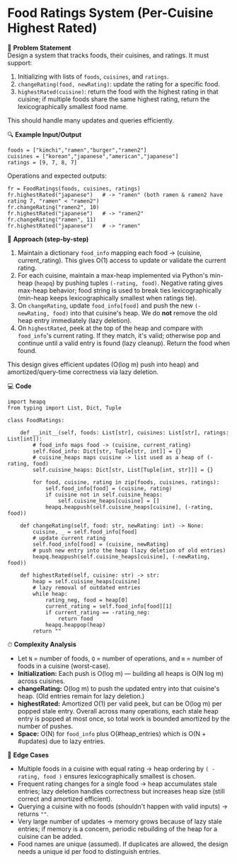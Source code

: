 # Food Ratings System (Per-Cuisine Highest Rated)

📜 **Problem Statement**  
Design a system that tracks foods, their cuisines, and ratings. It must support:
1. Initializing with lists of `foods`, `cuisines`, and `ratings`.
2. `changeRating(food, newRating)`: update the rating for a specific food.
3. `highestRated(cuisine)`: return the food with the highest rating in that cuisine; if multiple foods share the same highest rating, return the lexicographically smallest food name.

This should handle many updates and queries efficiently.

🔍 **Example Input/Output**  

    foods = ["kimchi","ramen","burger","ramen2"]
    cuisines = ["korean","japanese","american","japanese"]
    ratings = [9, 7, 8, 7]

Operations and expected outputs:

    fr = FoodRatings(foods, cuisines, ratings)
    fr.highestRated("japanese")   # -> "ramen" (both ramen & ramen2 have rating 7, "ramen" < "ramen2")
    fr.changeRating("ramen2", 10)
    fr.highestRated("japanese")   # -> "ramen2"
    fr.changeRating("ramen", 11)
    fr.highestRated("japanese")   # -> "ramen"

🧠 **Approach (step-by-step)**  
1. Maintain a dictionary `food_info` mapping each food -> (cuisine, current_rating). This gives O(1) access to update or validate the current rating.  
2. For each cuisine, maintain a max-heap implemented via Python's min-heap (`heapq`) by pushing tuples `(-rating, food)`. Negative rating gives max-heap behavior; food string is used to break ties lexicographically (min-heap keeps lexicographically smallest when ratings tie).  
3. On `changeRating`, update `food_info[food]` and push the new `(-newRating, food)` into that cuisine's heap. We do **not** remove the old heap entry immediately (lazy deletion).  
4. On `highestRated`, peek at the top of the heap and compare with `food_info`'s current rating. If they match, it's valid; otherwise pop and continue until a valid entry is found (lazy cleanup). Return the food when found.

This design gives efficient updates (O(log m) push into heap) and amortized/query-time correctness via lazy deletion.

💻 **Code**  

    import heapq
    from typing import List, Dict, Tuple

    class FoodRatings:

        def __init__(self, foods: List[str], cuisines: List[str], ratings: List[int]):
            # food_info maps food -> (cuisine, current_rating)
            self.food_info: Dict[str, Tuple[str, int]] = {}
            # cuisine_heaps maps cuisine -> list used as a heap of (-rating, food)
            self.cuisine_heaps: Dict[str, List[Tuple[int, str]]] = {}

            for food, cuisine, rating in zip(foods, cuisines, ratings):
                self.food_info[food] = (cuisine, rating)
                if cuisine not in self.cuisine_heaps:
                    self.cuisine_heaps[cuisine] = []
                heapq.heappush(self.cuisine_heaps[cuisine], (-rating, food))

        def changeRating(self, food: str, newRating: int) -> None:
            cuisine, _ = self.food_info[food]
            # update current rating
            self.food_info[food] = (cuisine, newRating)
            # push new entry into the heap (lazy deletion of old entries)
            heapq.heappush(self.cuisine_heaps[cuisine], (-newRating, food))

        def highestRated(self, cuisine: str) -> str:
            heap = self.cuisine_heaps[cuisine]
            # lazy removal of outdated entries
            while heap:
                rating_neg, food = heap[0]
                current_rating = self.food_info[food][1]
                if current_rating == -rating_neg:
                    return food
                heapq.heappop(heap)
            return ""

⏱ **Complexity Analysis**  
- Let `N` = number of foods, `Q` = number of operations, and `m` = number of foods in a cuisine (worst-case).  
- **Initialization:** Each push is O(log m) — building all heaps is O(N log m) across cuisines.  
- **changeRating:** O(log m) to push the updated entry into that cuisine's heap. (Old entries remain for lazy deletion.)  
- **highestRated:** Amortized O(1) per valid peek, but can be O(log m) per popped stale entry. Overall across many operations, each stale heap entry is popped at most once, so total work is bounded amortized by the number of pushes.  
- **Space:** O(N) for `food_info` plus O(#heap_entries) which is O(N + #updates) due to lazy entries.

🧪 **Edge Cases**  
- Multiple foods in a cuisine with equal rating → heap ordering by `( -rating, food )` ensures lexicographically smallest is chosen.  
- Frequent rating changes for a single food → heap accumulates stale entries; lazy deletion handles correctness but increases heap size (still correct and amortized efficient).  
- Querying a cuisine with no foods (shouldn't happen with valid inputs) → returns `""`.  
- Very large number of updates → memory grows because of lazy stale entries; if memory is a concern, periodic rebuilding of the heap for a cuisine can be added.  
- Food names are unique (assumed). If duplicates are allowed, the design needs a unique id per food to distinguish entries.
